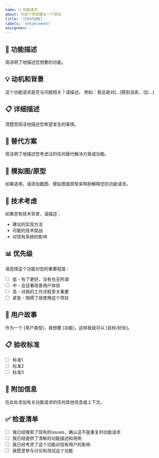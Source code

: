 ```yaml
---
name: 🚀 功能请求
about: 为这个项目建议一个想法
title: '[FEATURE] '
labels: 'enhancement'
assignees: ''
---
```


## 🚀 功能描述
简洁明了地描述您想要的功能。

## 💡 动机和背景
这个功能请求是否与问题相关？请描述。
例如：我总是对[...]感到沮丧，当[...]

## 📋 详细描述
清楚而简洁地描述您希望发生的事情。

## 🎯 替代方案
简洁明了地描述您考虑过的任何替代解决方案或功能。

## 📸 模拟图/原型
如果适用，请添加截图、模拟图或原型来帮助解释您的功能请求。

## 🔧 技术考虑
如果您有技术背景，请描述：
- 建议的实现方法
- 可能的技术挑战
- 对现有系统的影响

## 📊 优先级
请选择这个功能对您的重要程度：
- [ ] 低 - 有了更好，没有也无所谓
- [ ] 中 - 会显著改善用户体验
- [ ] 高 - 对我的工作流程至关重要
- [ ] 紧急 - 阻碍了我使用这个项目

## 🎯 用户故事
作为一个 [用户类型]，我想要 [功能]，这样我就可以 [目标/好处]。

## 📋 验收标准
- [ ] 标准1
- [ ] 标准2
- [ ] 标准3

## 📝 附加信息
在此处添加有关功能请求的任何其他信息或上下文。

## ✅ 检查清单
- [ ] 我已经搜索了现有的issues，确认这不是重复的功能请求
- [ ] 我已经提供了清晰的功能描述和用例
- [ ] 我已经考虑了这个功能对现有用户的影响
- [ ] 我愿意参与讨论和测试这个功能

